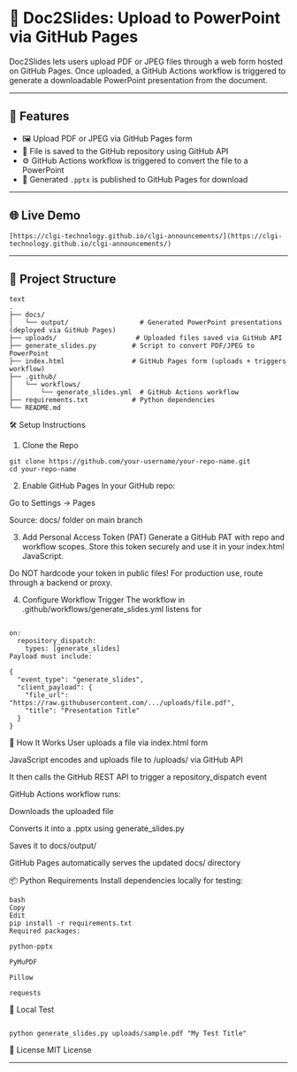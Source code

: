 # 📄 Doc2Slides: Upload to PowerPoint via GitHub Pages

Doc2Slides lets users upload PDF or JPEG files through a web form hosted on GitHub Pages. Once uploaded, a GitHub Actions workflow is triggered to generate a downloadable PowerPoint presentation from the document.

---

## 🚀 Features

- 🖼️ Upload PDF or JPEG via GitHub Pages form
- 💾 File is saved to the GitHub repository using GitHub API
- ⚙️ GitHub Actions workflow is triggered to convert the file to a PowerPoint
- 📂 Generated `.pptx` is published to GitHub Pages for download

---

## 🌐 Live Demo
```
[https://clgi-technology.github.io/clgi-announcements/](https://clgi-technology.github.io/clgi-announcements/)

```

---

## 📁 Project Structure

```
text
.
├── docs/
│   └── output/                  # Generated PowerPoint presentations (deployed via GitHub Pages)
├── uploads/                    # Uploaded files saved via GitHub API
├── generate_slides.py         # Script to convert PDF/JPEG to PowerPoint
├── index.html                 # GitHub Pages form (uploads + triggers workflow)
├── .github/
│   └── workflows/
│       └── generate_slides.yml  # GitHub Actions workflow
├── requirements.txt           # Python dependencies
└── README.md

```

🛠️ Setup Instructions
1. Clone the Repo
```
git clone https://github.com/your-username/your-repo-name.git
cd your-repo-name

```
2. Enable GitHub Pages
In your GitHub repo:

Go to Settings → Pages

Source: docs/ folder on main branch

3. Add Personal Access Token (PAT)
Generate a GitHub PAT with repo and workflow scopes.
Store this token securely and use it in your index.html JavaScript.

Do NOT hardcode your token in public files! For production use, route through a backend or proxy.

4. Configure Workflow Trigger
The workflow in .github/workflows/generate_slides.yml listens for


```

on:
  repository_dispatch:
    types: [generate_slides]
Payload must include:

{
  "event_type": "generate_slides",
  "client_payload": {
    "file_url": "https://raw.githubusercontent.com/.../uploads/file.pdf",
    "title": "Presentation Title"
  }
}

```

🧾 How It Works
User uploads a file via index.html form

JavaScript encodes and uploads file to /uploads/ via GitHub API

It then calls the GitHub REST API to trigger a repository_dispatch event

GitHub Actions workflow runs:

Downloads the uploaded file

Converts it into a .pptx using generate_slides.py

Saves it to docs/output/

GitHub Pages automatically serves the updated docs/ directory

📦 Python Requirements
Install dependencies locally for testing:

```
bash
Copy
Edit
pip install -r requirements.txt
Required packages:

python-pptx

PyMuPDF

Pillow

requests

```

🧪 Local Test

```

python generate_slides.py uploads/sample.pdf "My Test Title"

```

📘 License
MIT License


---
